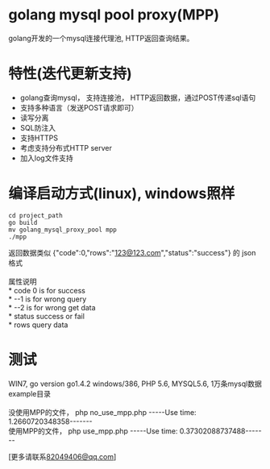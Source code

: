
golang mysql pool proxy(MPP)
=======
golang开发的一个mysql连接代理池, HTTP返回查询结果。


特性(迭代更新支持)
======
* golang查询mysql， 支持连接池， HTTP返回数据，通过POST传递sql语句 
* 支持多种语言（发送POST请求即可） 
* 读写分离 
* SQL防注入 
* 支持HTTPS 
* 考虑支持分布式HTTP server
* 加入log文件支持 
 
编译启动方式(linux), windows照样
=====
```cd project_path  ```<br />
``` go build  ```<br />
```mv golang_mysql_proxy_pool mpp ```<br />
```./mpp ```

返回数据类似
{"code":0,"rows":"123@123.com","status":"success"} 的 json 格式<br />
<br />
属性说明<br />
    * code 0 is for success<br />
    *	--1 is for wrong query<br />
    *	--2 is for wrong get data <br />
    * status success or fail<br />
    * rows query data <br />


测试
=======
WIN7, go version go1.4.2 windows/386, PHP 5.6, MYSQL5.6, 1万条mysql数据
example目录<br /><br />
没使用MPP的文件，  php no_use_mpp.php  -----Use time: 1.2660720348358-------<br />
使用MPP的文件，  php use_mpp.php   -----Use time: 0.37302088737488-------


[更多请联系<82049406@qq.com>]









